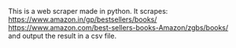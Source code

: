 This is a web scraper made in python. It scrapes: 
 https://www.amazon.in/gp/bestsellers/books/ 
 https://www.amazon.com/best-sellers-books-Amazon/zgbs/books/  
and output the result in a csv file.
